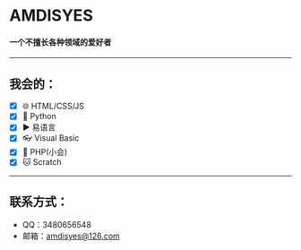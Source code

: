 # AMDISYES
#### 一个不擅长各种领域的爱好者
---
## 我会的：
- [x] 🌐 HTML/CSS/JS
- [x] 🐍 Python
- [x] ▶️ 易语言
- [x] 👓 Visual Basic
- [x] 🐘 PHP(小会)
- [x] 🐱 Scratch
---
## 联系方式：
- QQ：3480656548
- 邮箱：amdisyes@126.com

